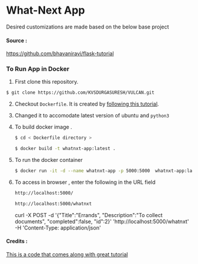 # What-Next App

Desired customizations are made based on the below base project

#### Source : 
https://github.com/bhavaniravi/flask-tutorial

### To Run App in Docker

1. First clone this repository.
```bash
$ git clone https://github.com/KVSDURGASURESH/VULCAN.git
```


2. Checkout `Dockerfile`. It is created by [following this tutorial](https://runnable.com/docker/python/dockerize-your-flask-application).

3. Changed it to accomodate latest version of ubuntu and `python3`

4. To build docker image . 

    ```bash
    $ cd < Dockerfile directory >
    ```
    
    ```bash
    $ docker build -t whatnxt-app:latest .
    ```
5. To run the docker container 
    ```bash
    $ docker run -it -d --name whatnxt-app -p 5000:5000  whatnxt-app:latest
    ```

6. To access in browser , enter the following in the URL field
    ```bash
    http://localhost:5000/
    ```
    
    ```bash
    http://localhost:5000/whatnxt
    ```
    
    curl -X POST -d '{"Title":"Errands", "Description":"To collect documents", "completed":false, "id":2}' 'http://localhost:5000/whatnxt' -H 'Content-Type: application/json'

####  Credits :
 [This is a code that comes along with great tutorial](https://medium.com/@bhavaniravi/build-your-1st-python-web-app-with-flask-b039d11f101c)